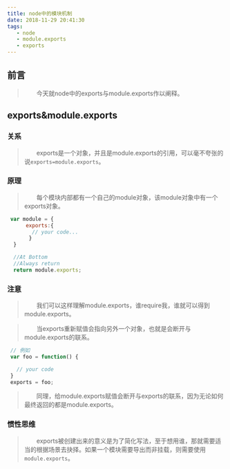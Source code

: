 ```yaml
---
title: node中的模块机制
date: 2018-11-29 20:41:30
tags:
   - node
   - module.exports
   - exports
---
```


## 前言

>&emsp;&emsp;今天就node中的exports与module.exports作以阐释。

## exports&module.exports

### 关系

>&emsp;&emsp;exports是一个对象，并且是module.exports的引用，可以毫不夸张的说`exports=module.exports`。

### 原理

>&emsp;&emsp;每个模块内部都有一个自己的module对象，该module对象中有一个exports对象。

```javascript
 var module = {
      exports:{
        // your code...
       }
  }

  //At Bottom
  //Always return
  return module.exports;
```

### 注意

>&emsp;&emsp;我们可以这样理解module.exports，谁require我，谁就可以得到module.exports。

>&emsp;&emsp;当exports重新赋值会指向另外一个对象，也就是会断开与module.exports的联系。

```javascript
 // 例如
 var foo = function() {

   // your code
 }
 exports = foo;
```

>&emsp;&emsp;同理，给module.exports赋值会断开与exports的联系，因为无论如何最终返回的都是module.exports。

### 惯性思维

>&emsp;&emsp;exports被创建出来的意义是为了简化写法，至于想用谁，那就需要适当的根据场景去抉择。如果一个模块需要导出而非挂载，则需要使用`module.exports`。